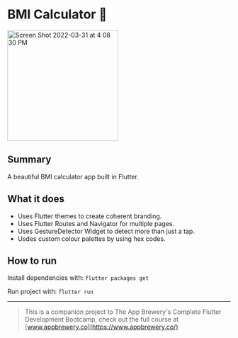 # BMI Calculator 💪

<img width="250" alt="Screen Shot 2022-03-31 at 4 08 30 PM" src="https://user-images.githubusercontent.com/13727615/161150070-85866a9b-a73d-406c-aa75-a1a0d5d79381.png">

## Summary

A beautiful BMI calculator app built in Flutter.

## What it does
- Uses Flutter themes to create coherent branding. 
- Uses Flutter Routes and Navigator for multiple pages.
- Uses GestureDetector Widget to detect more than just a tap.
- Usdes custom colour palettes by using hex codes.

## How to run
Install dependencies with: `flutter packages get`

Run project with: `flutter run`

-----

>This is a companion project to The App Brewery's Complete Flutter Development Bootcamp, check out the full course at [www.appbrewery.co](https://www.appbrewery.co/)
